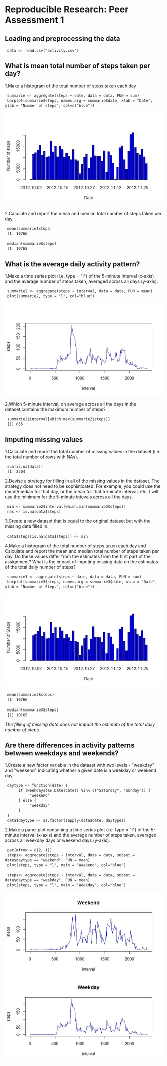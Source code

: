 # Reproducible Research: Peer Assessment 1


## Loading and preprocessing the data
     data <- read.csv("activity.csv")


## What is mean total number of steps taken per day?
1.Make a histogram of the total number of steps taken each day

     summarie <- aggregate(steps ~ date, data = data, FUN = sum)
     barplot(summarie$steps, names.arg = summarie$date, xlab = "Date", ylab = "Number of steps", col=c("blue"))
     
![ ](figures/mean_steps_day.jpeg)

2.Caculate and report the mean and median total number of steps taken per day

     mean(summarie$steps)
     [1] 10766
 
     median(summarie$steps)
     [1] 10765

## What is the average daily activity pattern?

1.Make a time series plot (i.e. type = "l") of the 5-minute interval (x-axis) and the average number of steps taken, averaged across all days (y-axis).

     summarie2 <- aggregate(steps ~ interval, data = data, FUN = mean)
     plot(summarie2, type = "l", col="blue")


![ ](figures/time_series1.jpeg)


2.Which 5-minute interval, on average across all the days in the dataset,contains the maximum number of steps?

     summarie2$interval[which.max(summarie2$steps)]
     [1] 835

## Imputing missing values
1.Calculate and report the total number of missing values in the dataset (i.e. the total number of rows with NAs).

     sum(is.na(data))
     [1] 2304

2.Devise a strategy for filling in all of the missing values in the dataset. The strategy does not need to be sophisticated. For example, you could use the mean/median for that day, or the mean for that 5-minute interval, etc. I will use the minimum for the 5-minute intevals across all the days.

     min <- summarie2$interval[which.min(summarie2$steps)]
     nas <- is.na(data$steps)
     
3.Create a new dataset that is equal to the original dataset but with the missing data filled in.
     
     data$steps[is.na(data$steps)] <- min

4.Make a histogram of the total number of steps taken each day and Calculate and report the mean and median total number of steps taken per day. Do these values differ from the estimates from the first part of the assignment? What is the impact of imputing missing data on the estimates of the total daily number of steps?

     summarie3 <- aggregate(steps ~ date, data = data, FUN = sum)
     barplot(summarie3$steps, names.arg = summarie3$date, xlab = "Date", ylab = "Number of Steps", col=c("blue"))

![ ](figures/mean_steps_day2.jpeg)

     mean(summarie3$steps)
     [1] 10766
     
     median(summarie3$steps)
     [1] 10765

*The filling of missing data does not impact the estimate of the total daily number of steps.*

## Are there differences in activity patterns between weekdays and weekends?

1.Create a new factor variable in the dataset with two levels - "weekday"
and "weekend" indicating whether a given date is a weekday or weekend
day.

     daytype <- function(date) {
          if (weekdays(as.Date(date)) %in% c("Saturday", "Sunday")) {
               "weekend"
          } else {
               "weekday"
          }
     }
     data$daytype <- as.factor(sapply(data$date, daytype))


2.Make a panel plot containing a time series plot (i.e. type = "l") of the 5-minute interval (x-axis) and the average number of steps taken, averaged across all weekday days or weekend days (y-axis). 


     par(mfrow = c(2, 1))
     steps<- aggregate(steps ~ interval, data = data, subset = data$daytype == "weekend", FUN = mean)
     plot(steps, type = "l", main = "Weekend", col="blue")

     steps<- aggregate(steps ~ interval, data = data, subset = data$daytype == "weekday", FUN = mean)
     plot(steps, type = "l", main = "Weekday", col="blue")

![ ](figures/panel.jpeg)

